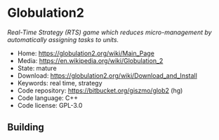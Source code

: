 # Globulation2

_Real-Time Strategy (RTS) game which reduces micro-management by automatically assigning tasks to units._

- Home: https://globulation2.org/wiki/Main_Page
- Media: https://en.wikipedia.org/wiki/Globulation_2
- State: mature
- Download: https://globulation2.org/wiki/Download_and_Install
- Keywords: real time, strategy
- Code repository: https://bitbucket.org/giszmo/glob2 (hg)
- Code language: C++
- Code license: GPL-3.0

## Building



